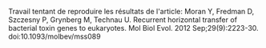 Travail tentant de reproduire les résultats de l'article:
Moran Y, Fredman D, Szczesny P, Grynberg M, Technau U. Recurrent horizontal transfer of bacterial toxin genes to eukaryotes. Mol Biol Evol. 2012 Sep;29(9):2223-30. doi:10.1093/molbev/mss089
